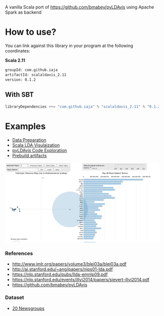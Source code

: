 A vanilla Scala port of https://github.com/bmabey/pyLDAvis using Apache Spark as backend

# How to use?
You can link against this library in your program at the following coordinates:

**Scala 2.11**
```
groupId: com.github.iaja
artifactId: scalaldavis_2.11
version: 0.1.2
```

## With SBT

```scala
libraryDependencies ++= "com.github.iaja" % "scalaldavis_2.11" % "0.1.2"
```

# Examples
- [Data Preparation](examples/src/main/scala/DataPreparation.scala)
- [Scala LDA Visulaization](examples/src/main/scala/LDAVis.scala)
- [pyLDAvis Code Exploration](examples/python/pyLDAvis.ipynb) 
- [Prebuild artifacts](examples/tmp/scalaLDAvis)

 ![](examples/tmp/scalaLDAVis_screenshot.png)
  
 ### References
 - http://www.jmlr.org/papers/volume3/blei03a/blei03a.pdf
 - http://ai.stanford.edu/~ang/papers/nips01-lda.pdf
 - https://nlp.stanford.edu/pubs/llda-emnlp09.pdf
 - https://nlp.stanford.edu/events/illvi2014/papers/sievert-illvi2014.pdf
 - https://github.com/bmabey/pyLDAvis
 
 ### Dataset
 - [20 Newsgroups](http://qwone.com/~jason/20Newsgroups/)
                                               